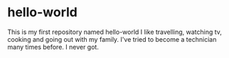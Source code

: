 # hello-world
This is my first repository named hello-world
I like travelling, watching tv, cooking and going out with my family.
I've tried to become a technician many times before. I never got.
